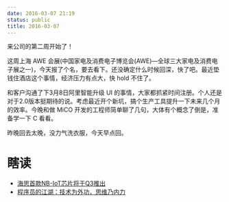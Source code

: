 ```yaml
---
date: 2016-03-07 21:19
status: public
title: 2016-03-07
---
```


来公司的第二周开始了！

这周上海 AWE 会展(中国家电及消费电子博览会(AWE)—全球三大家电及消费电子展之一)，今天报了个名，要去看下。还没确定什么时候回深，快了吧。最近垫钱住酒店这个事情，经济压力有点大，快 hold 不住了。

和客户沟通了下3月8日阿里智能升级 UI 的事情，大家都抓紧时间注册。个人还是对于2.0版本挺期待的说。考虑最近开个新坑，搞个生产工具提升一下未来几个月的效率。今晚和做 MiCO 开发的工程师简单聊了几句，大体有个概念了倒是，准备学一下 C 看看。

昨晚回去太晚，没力气洗衣服，今天早点回。

# 瞎读

- [海思首款NB-IoT芯片将于Q3推出](http://www.elecfans.com/iot/404384.html)
- [程序员的江湖：技术为外功，思维乃内力](http://36kr.com/p/5044217.html)